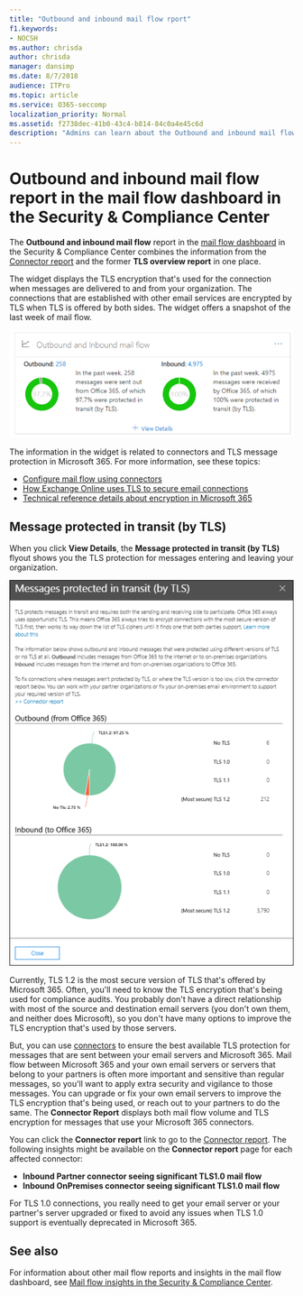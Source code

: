 ```yaml
---
title: "Outbound and inbound mail flow rport"
f1.keywords:
- NOCSH
ms.author: chrisda
author: chrisda
manager: dansimp
ms.date: 8/7/2018
audience: ITPro
ms.topic: article
ms.service: O365-seccomp
localization_priority: Normal
ms.assetid: f2738dec-41b0-43c4-b814-84c0a4e45c6d
description: "Admins can learn about the Outbound and inbound mail flow widget in the mail flow dashboard in the Security & Compliance Center."
---
```


# Outbound and inbound mail flow report in the mail flow dashboard in the Security & Compliance Center

The **Outbound and inbound mail flow** report in the [mail flow dashboard](mail-flow-insights-v2.md) in the Security & Compliance Center combines the information from the [Connector report](view-mail-flow-reports.md#connector-report) and the former **TLS overview report** in one place.

The widget displays the TLS encryption that's used for the connection when messages are delivered to and from your organization. The connections that are established with other email services are encrypted by TLS when TLS is offered by both sides. The widget offers a snapshot of the last week of mail flow.

![Outbound and inbound mail flow widget in the mail flow dashboard in the Security & Compliance Center](../../media/mfi-outbound-and-inbound-mail-flow-report-widget.png)

The information in the widget is related to connectors and TLS message protection in Microsoft 365. For more information, see these topics:

- [Configure mail flow using connectors](https://docs.microsoft.com/exchange/mail-flow-best-practices/use-connectors-to-configure-mail-flow/use-connectors-to-configure-mail-flow)
- [How Exchange Online uses TLS to secure email connections](https://docs.microsoft.com/microsoft-365/compliance/exchange-online-uses-tls-to-secure-email-connections)
- [Technical reference details about encryption in Microsoft 365](https://docs.microsoft.com/microsoft-365/compliance/technical-reference-details-about-encryption)

## Message protected in transit (by TLS)

When you click **View Details**, the **Message protected in transit (by TLS)** flyout shows you the TLS protection for messages entering and leaving your organization.

![Messages protected in transit (by TLS) flyout that appears after you click View details on the Outbound and inbound email widget](../../media/mfi-outbound-and-inbound-mail-flow-report-details.png)

Currently, TLS 1.2 is the most secure version of TLS that's offered by Microsoft 365. Often, you'll need to know the TLS encryption that's being used for compliance audits. You probably don't have a direct relationship with most of the source and destination email servers (you don't own them, and neither does Microsoft), so you don't have many options to improve the TLS encryption that's used by those servers.

But, you can use [connectors](https://docs.microsoft.com/exchange/mail-flow-best-practices/use-connectors-to-configure-mail-flow/use-connectors-to-configure-mail-flow) to ensure the best available TLS protection for messages that are sent between your email servers and Microsoft 365. Mail flow between Microsoft 365 and your own email servers or servers that belong to your partners is often more important and sensitive than regular messages, so you'll want to apply extra security and vigilance to those messages. You can upgrade or fix your own email servers to improve the TLS encryption that's being used, or reach out to your partners to do the same. The **Connector Report** displays both mail flow volume and TLS encryption for messages that use your Microsoft 365 connectors.

You can click the **Connector report** link to go to the [Connector report](view-mail-flow-reports.md#connector-report). The following insights might be available on the **Connector report** page for each affected connector:

- **Inbound Partner connector seeing significant TLS1.0 mail flow**
- **Inbound OnPremises connector seeing significant TLS1.0 mail flow**

For TLS 1.0 connections, you really need to get your email server or your partner's server upgraded or fixed to avoid any issues when TLS 1.0 support is eventually deprecated in Microsoft 365.

## See also

For information about other mail flow reports and insights in the mail flow dashboard, see [Mail flow insights in the Security & Compliance Center](mail-flow-insights-v2.md).
